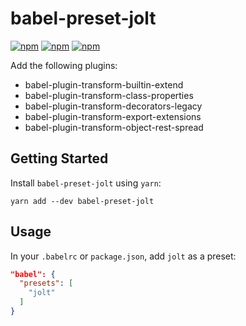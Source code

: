 # babel-preset-jolt

[![npm](https://img.shields.io/npm/v/babel-preset-jolt.svg)](https://www.npmjs.com/package/babel-preset-jolt)
[![npm](https://img.shields.io/npm/dt/babel-preset-jolt.svg)](https://www.npmjs.com/package/babel-preset-jolt)
[![npm](https://img.shields.io/npm/l/babel-preset-jolt.svg)](https://github.com/negativetwelve/jolt/blob/master/LICENSE)

Add the following plugins:

* babel-plugin-transform-builtin-extend
* babel-plugin-transform-class-properties
* babel-plugin-transform-decorators-legacy
* babel-plugin-transform-export-extensions
* babel-plugin-transform-object-rest-spread

## Getting Started

Install `babel-preset-jolt` using `yarn`:

```shell
yarn add --dev babel-preset-jolt
```

## Usage

In your `.babelrc` or `package.json`, add `jolt` as a preset:


```json
"babel": {
  "presets": [
    "jolt"
  ]
}
```
